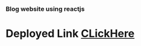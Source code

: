 ### Blog website using reactjs

# Deployed Link [CLickHere](https://animated-tanuki-b5c141.netlify.app)
